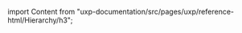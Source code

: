 
import Content from "uxp-documentation/src/pages/uxp/reference-html/Hierarchy/h3";

<Content query="product=photoshop"/>
